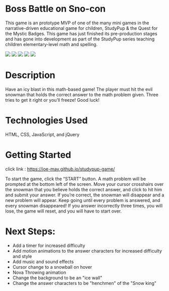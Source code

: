 # Boss Battle on Sno-con
This game is an prototype MVP of one of the many mini games in the narrative-driven educational game for children, StudyPup & the Quest for the Mystic Badges. This game has just finished its pre-production stages and has gone into development as part of the StudyPup series teaching children elementary-level math and spelling. 


![](https://i.imgur.com/38ozIcZ.jpg)
![](https://i.imgur.com/s8p60X3.jpg)
![](https://i.imgur.com/7BNbtKT.jpg)
![](https://i.imgur.com/lnIfAlx.png)
![](https://i.imgur.com/b0IiV1R.jpg)



# Description
Have an icy blast in this math-based game! The player must hit the evil snowman that holds the correct answer to the math problem given. Three tries to get it right or you’ll freeze! Good luck!  

# Technologies Used
HTML, CSS, JavaScript, and jQuery 

# Getting Started

click link : https://joe-may.github.io/studypup-game/

To start the game, click the “START” button. A math problem will be prompted at the bottom left of the screen. Move your cursor crosshairs over the snowman that you believe holds the correct answer, and click to hit him and submit your answer. If you’re correct, the snowman will disappear and a new problem will appear. Keep going until every problem is answered, and every snowman disappeared! If you answer incorrectly three times, you will lose, the game will reset, and you will have to start over.

# Next Steps:

- Add a timer for increased difficulty
- Add motion animations to the answer characters for increased difficulty and style 
- Add music and sound effects 
- Cursor change to a snowball on hover 
- Nova Throwing animation
- Change the background to be an "ice wall"
- Change the answer characters to be "henchmen" of the "Snow king"

